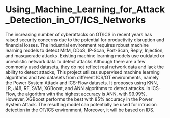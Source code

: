 # Using_Machine_Learning_for_Attack_Detection_in_OT/ICS_Networks

The increasing number of cyberattacks on OT/ICS in recent years has raised security concerns due to the potential for productivity disruption and financial losses. The industrial environment requires robust machine learning models to detect MitM, DDoS, IP-Scan, Port-Scan, Reply, Injection, and masquerade attacks. Existing machine learning models use outdated or unrealistic network data to detect attacks Although there are a few commonly used datasets, they do not reflect real network data and lack the ability to detect attacks, This project utilizes supervised machine learning algorithms and two datasets from different ICS/OT environments, namely the Power System Attack and ICS-Flow datasets. It proposes using KNN, LR, J48, RF, SVM, XGBoost, and ANN algorithms to detect attacks. In ICS-Flow, the algorithm with the highest accuracy is ANN, with 99.99%. However, XGBoost performs the best with 85% accuracy in the Power System Attack. The resulting model can potentially be used for intrusion detection in the OT/ICS environment, Moreover, it will be based on IDS.
